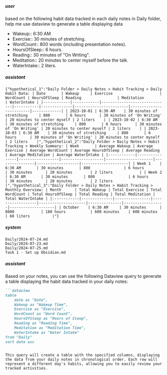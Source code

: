 ##### user
based on the following habit data tracked in each daily notes in Daily folder, help me use dataview to generate a table displaying data
- Wakeup:: 6:30 AM
- Exercise:: 30 minutes of stretching.
- WordCount:: 800 words (including presentation notes).
- HoursOfSleep:: 6 hours.
- Reading:: 30 minutes of "On Writing".
- Meditation:: 20 minutes to center myself before the talk.
- WaterIntake:: 2 liters.

##### assistant
```lookup
{"hypothetical_1":"Daily Folder > Daily Notes > Habit Tracking > Daily Habit Data: | Date       | Wakeup     | Exercise                     | WordCount | HoursOfSleep | Reading                | Meditation              | WaterIntake | |------------|------------|------------------------------|-----------|--------------|------------------------|-------------------------|-------------| | 2023-10-01 | 6:30 AM    | 30 minutes of stretching     | 800       | 6 hours      | 30 minutes of 'On Writing' | 20 minutes to center myself | 2 liters    | | 2023-10-02 | 6:30 AM    | 30 minutes of stretching     | 800       | 6 hours      | 30 minutes of 'On Writing' | 20 minutes to center myself | 2 liters    | | 2023-10-03 | 6:30 AM    | 30 minutes of stretching     | 800       | 6 hours      | 30 minutes of 'On Writing' | 20 minutes to center myself | 2 liters    |","hypothetical_2":"Daily Folder > Daily Notes > Habit Tracking > Weekly Summary: | Week       | Average Wakeup | Average Exercise | Average WordCount | Average HoursOfSleep | Average Reading | Average Meditation | Average WaterIntake | |------------|----------------|------------------|-------------------|---------------------|----------------|-------------------|---------------------| | Week 1    | 6:30 AM       | 30 minutes       | 800               | 6 hours             | 30 minutes      | 20 minutes        | 2 liters            | | Week 2    | 6:30 AM       | 30 minutes       | 800               | 6 hours             | 30 minutes      | 20 minutes        | 2 liters            |","hypothetical_3":"Daily Folder > Daily Notes > Habit Tracking > Monthly Overview: | Month      | Total Wakeup | Total Exercise | Total WordCount | Total HoursOfSleep | Total Reading | Total Meditation | Total WaterIntake | |------------|--------------|----------------|------------------|---------------------|---------------|------------------|--------------------| | October    | 6:30 AM     | 30 minutes      | 8000            | 180 hours           | 600 minutes    | 600 minutes       | 60 liters          |"}
```

##### system
```sc-context
Daily/2024-07-24.md
Daily/2024-07-23.md
Daily/2024-07-25.md
Task 1 - Set up Obsidian.md
```

##### assistant
Based on your notes, you can use the following Dataview query to generate a table displaying the habit data tracked in your daily notes:

```markdown
```dataview
table 
    date as "Date", 
    Wakeup as "Wakeup Time", 
    Exercise as "Exercise", 
    WordCount as "Word Count", 
    HoursOfSleep as "Hours of Sleep", 
    Reading as "Reading Time", 
    Meditation as "Meditation Time", 
    WaterIntake as "Water Intake"
from "Daily"
sort date asc
```
```

This query will create a table with the specified columns, displaying the data from your daily notes in chronological order. Each row will represent a different day's habits, allowing you to easily review your tracked activities.